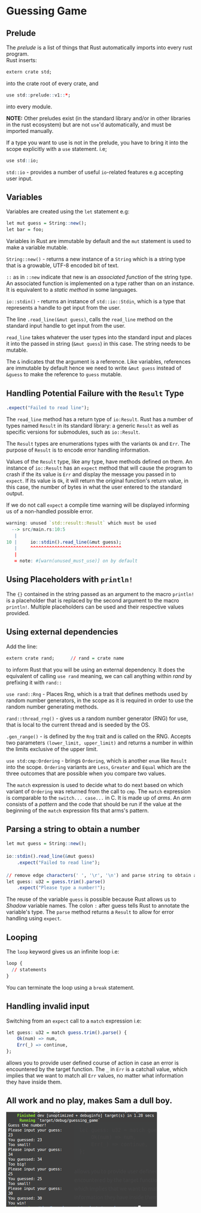 # Guessing Game

## Prelude
The *prelude* is a list of things that Rust automatically imports into every
rust program.  
Rust inserts:
```r
extern crate std;
```
into the crate root of every crate, and
```r
use std::prelude::v1::*;
```
into every module.

**NOTE:** Other preludes exist (in the standard library and/or in other libraries in the rust ecosystem) but are not `use`'d automatically, and must be imported manually.

 If a type you want to use is not in the prelude, you have to bring it into the
 scope explicitly with a `use` statement. i.e;
 ```r
 use std::io;
 ```
`std::io` - provides a number of useful `io`-related features e.g accepting
user input.

## Variables
Variables are created using the `let` statement e.g:
```r
let mut guess = String::new();
let bar = foo;
```
Variables in Rust are immutable by default and the `mut` statement is used to
make a variable mutable.

`String::new()` - returns a new instance of a `String` which is a string type that is a growable, UTF-8 encoded bit of text.

`::` as in `::new` indicate that new is an *associated function* of the string
type. An associated function is implemented on a type rather than on an instance. It is equivalent to a *static method* in some languages.

`io::stdin()` - returns an instance of `std::io::Stdin`, which is a type that represents a handle to get input from the user.

The line `.read_line(&mut guess)`, calls the `read_line` method on the standard input handle to get input from the user.

`read_line` takes whatever the user types into the standard input and places it into the passed in string (`&mut guess`) in this case. The string needs to be mutable.

The `&` indicates that the argument is a reference. Like variables, references are immutable by default hence we need to write `&mut guess` instead of `&guess` to make the reference to `guess` mutable.

## Handling Potential Failure with the `Result` Type
```r
.expect("Failed to read line");
```
The `read_line` method has a return type of `io:Result`. Rust has a number of types named `Result` in its standard library: a generic `Result` as well as specific versions for submodules, such as `io::Result`.

The `Result` types are enumerations types with the variants `Ok` and `Err`. The purpose of `Result` is to encode error handling information.

Values of the `Result` type, like any type, have methods defined on them. An instance of `io::Result` has an `expect` method that will cause the program to crash if the its value is `Err` and display the message you passed in to `expect`. If its value is `Ok`, it will return the original function's return value, in this case, the number of bytes in what the user entered to the standard output.

If we do not call `expect` a compile time warning will be displayed informing us of a non-handled possible error.
```r
warning: unused `std::result::Result` which must be used
  --> src/main.rs:10:5
   |
10 |     io::stdin().read_line(&mut guess);
   |     ^^^^^^^^^^^^^^^^^^^^^^^^^^^^^^^^^^
   |
   = note: #[warn(unused_must_use)] on by default
```

## Using Placeholders with `println!`
The `{}` contained in the string passed as an argument to the macro `println!` is a placeholder that is replaced by the second argument to the macro `println!`. Multiple placeholders can be used and their respective values provided.


## Using external dependencies
Add the line:
```r
extern crate rand;      // rand = crate name
```
to inform Rust that you will be using an external dependency. It does the equivalent of calling `use rand` meaning, we can call anything within *rand* by prefixing it with `rand::`

`use rand::Rng` - Places Rng, which is a trait that defines methods used by random number generators, in the scope as it is required in order to use the random number generating methods.

`rand::thread_rng()` - gives us a random number generator (RNG) for use, that is local to the current thread and is seeded by the OS.

`.gen_range()` - is defined by the `Rng` trait and is called on the RNG. Accepts two parameters `(lower_limit, upper_limit)` and returns a number in within the limits exclusive of the upper limit.

`use std:cmp:Ordering` - brings `Ordering`, which is another `enum` like `Result` into the scope. `Ordering` variants are `Less`, `Greater` and `Equal` which are the three outcomes that are possible when you compare two values.

The `match` expression is used to decide what to do next based on which variant of `Ordering` was returned from the call to `cmp`. The `match` expression is comparable to the `switch... case...` in C. It is made up of *arms*. An *arm* consists of a *pattern* and the code that should be run if the value at the beginning of the `match` expression fits that arms's pattern.

## Parsing a string to obtain a number
```r
let mut guess = String::new();

io::stdin().read_line(&mut guess)
    .expect("Failed to read line");

// remove edge characters(' ', '\r', '\n') and parse string to obtain a number
let guess: u32 = guess.trim().parse()
    .expect("Please type a number!");
```
The reuse of the variable `guess` is possible because Rust allows us to *Shadow* variable names. The colon `:` after guess tells Rust to annotate the variable's type. The `parse` method returns a `Result` to allow for error handling using `expect`.

## Looping
The `loop` keyword gives us an infinite loop i.e:
```r
loop {
  // statements
}
```
You can terminate the loop using a `break` statement.

## Handling invalid input
Switching from an `expect` call to a `match` expression i.e:
```r
let guess: u32 = match guess.trim().parse() {
    Ok(num) => num,
    Err(_) => continue,
};
```
allows you to provide user defined course of action in case an error is encountered by the target function. The `_` in `Err` is a catchall value, which implies that we want to match all `Err` values, no matter what information they have inside them.

## All work and no play, makes Sam a dull boy.
![Play instance](guess-what.png)

